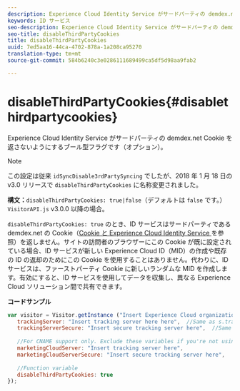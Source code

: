 ```yaml
---
description: Experience Cloud Identity Service がサードパーティの demdex.net Cookie を返さないようにするブール型フラグです（オプション）。
keywords: ID サービス
seo-description: Experience Cloud Identity Service がサードパーティの demdex.net Cookie を返さないようにするブール型フラグです（オプション）。
seo-title: disableThirdPartyCookies
title: disableThirdPartyCookies
uuid: 7ed5aa16-44ca-4702-878a-1a208ca95270
translation-type: tm+mt
source-git-commit: 584b6240c3e0286111689499ca5df5d98aa9fab2

---
```



# disableThirdPartyCookies{#disablethirdpartycookies}

Experience Cloud Identity Service がサードパーティの demdex.net Cookie を返さないようにするブール型フラグです（オプション）。

>[!NOTE]
>
>この設定は従来 `idSyncDisable3rdPartySyncing` でしたが、2018 年 1 月 18 日の v3.0 リリースで `disableThirdPartyCookies` に名称変更されました。

**構文：**`disableThirdPartyCookies: true|false`（デフォルトは `false` です。）`VisitorAPI.js` v3.0.0 以降の場合。

`disableThirdPartyCookies: true` のとき、ID サービスはサードパーティである demdex.net の Cookie（[Cookie と Experience Cloud Identity Service ](../../introduction/cookies.md)を参照）を返しません。サイトの訪問者のブラウザーにこの Cookie が既に設定されている場合、ID サービスが新しい Experience Cloud ID（MID）の作成や既存の ID の返却のためにこの Cookie を使用することはありません。代わりに、ID サービスは、ファーストパーティ Cookie に新しいランダムな MID を作成します。有効にすると、ID サービスを使用してデータを収集し、異なる Experience Cloud ソリューション間で共有できます。

**コードサンプル**

```js
var visitor = Visitor.getInstance ("Insert Experience Cloud organization ID here",{ 
   trackingServer: "Insert tracking server here here",  //Same as s.trackingServer 
   trackingServerSecure: "Insert secure tracking server here",  //Same as s.trackingServerSecure 
 
   //For CNAME support only. Exclude these variables if you're not using CNAME 
   marketingCloudServer: "Insert tracking server here", 
   marketingCloudServerSecure: "Insert secure tracking server here", 
 
   //Function variable 
   disableThirdPartyCookies: true 
});
```

